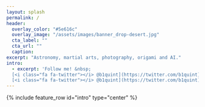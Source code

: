 ```yaml
---
layout: splash
permalink: /
header:
  overlay_color: "#5e616c"
  overlay_image: "/assets/images/banner_drop-desert.jpg"
  cta_label: ""
  cta_url: ""
  caption:
excerpt: "Astronomy, martial arts, photography, origami and AI."
intro:
  - excerpt: 'Follow me! &nbsp;
  [<i class="fa fa-twitter"></i> @b1quint](https://twitter.com/b1quint){: .btn .btn--twitter}
  [<i class="fa fa-twitter"></i> @b1quint](https://twitter.com/b1quint){: .btn .btn--twitter} '
---
```


{% include feature_row id="intro" type="center" %}
